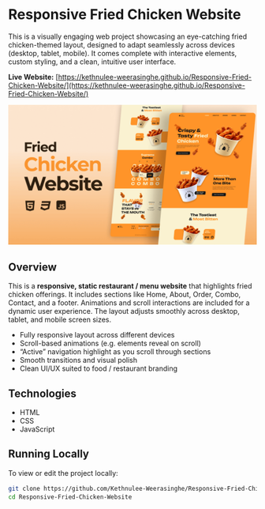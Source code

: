 # Responsive Fried Chicken Website

This is a visually engaging web project showcasing an eye-catching fried chicken-themed layout, designed to adapt seamlessly across devices (desktop, tablet, mobile). It comes complete with interactive elements, custom styling, and a clean, intuitive user interface.

**Live Website:** [https://kethnulee-weerasinghe.github.io/Responsive-Fried-Chicken-Website/](https://kethnulee-weerasinghe.github.io/Responsive-Fried-Chicken-Website/)

![Website Preview](./preview.png)

## Overview

This is a **responsive, static restaurant / menu website** that highlights fried chicken offerings. It includes sections like Home, About, Order, Combo, Contact, and a footer. Animations and scroll interactions are included for a dynamic user experience. The layout adjusts smoothly across desktop, tablet, and mobile screen sizes.  

- Fully responsive layout across different devices  
- Scroll-based animations (e.g. elements reveal on scroll)  
- “Active” navigation highlight as you scroll through sections  
- Smooth transitions and visual polish  
- Clean UI/UX suited to food / restaurant branding  

## Technologies

- HTML
- CSS
- JavaScript

## Running Locally

To view or edit the project locally:

```bash
git clone https://github.com/Kethnulee-Weerasinghe/Responsive-Fried-Chicken-Website.git
cd Responsive-Fried-Chicken-Website
